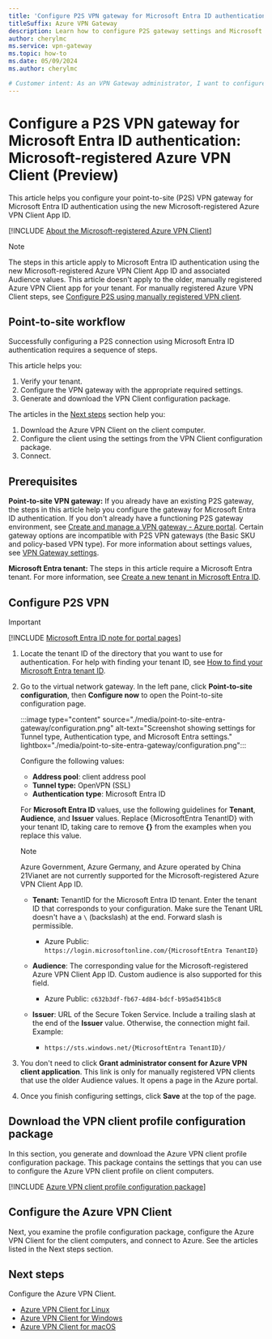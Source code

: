 ```yaml
---
title: 'Configure P2S VPN gateway for Microsoft Entra ID authentication: Microsoft-registered Azure VPN Client'
titleSuffix: Azure VPN Gateway
description: Learn how to configure P2S gateway settings and Microsoft Entra ID authentication using Microsoft-registered Azure VPN Client.
author: cherylmc
ms.service: vpn-gateway
ms.topic: how-to
ms.date: 05/09/2024
ms.author: cherylmc

# Customer intent: As an VPN Gateway administrator, I want to configure point-to-site to allow Microsoft Entra ID authentication using the Microsoft-registered Azure VPN Client APP ID.
---
```


# Configure a P2S VPN gateway for Microsoft Entra ID authentication: Microsoft-registered Azure VPN Client (Preview)

This article helps you configure your point-to-site (P2S) VPN gateway for Microsoft Entra ID authentication using the new Microsoft-registered Azure VPN Client App ID.

[!INCLUDE [About the Microsoft-registered Azure VPN Client](../../includes/vpn-gateway-entra-app-id-descriptions.md)]

> [!NOTE]
> The steps in this article apply to Microsoft Entra ID authentication using the new Microsoft-registered Azure VPN Client App ID and associated Audience values. This article doesn't apply to the older, manually registered Azure VPN Client app for your tenant. For manually registered Azure VPN Client steps, see [Configure P2S using manually registered VPN client](openvpn-azure-ad-tenant.md).

## Point-to-site workflow

Successfully configuring a P2S connection using Microsoft Entra ID authentication requires a sequence of steps.

This article helps you:

1. Verify your tenant.
1. Configure the VPN gateway with the appropriate required settings.
1. Generate and download the VPN Client configuration package.

The articles in the [Next steps](#next-steps) section help you:

1. Download the Azure VPN Client on the client computer.
1. Configure the client using the settings from the VPN Client configuration package.
1. Connect.

## Prerequisites

**Point-to-site VPN gateway:** If you already have an existing P2S gateway, the steps in this article help you configure the gateway for Microsoft Entra ID authentication. If you don't already have a functioning P2S gateway environment, see [Create and manage a VPN gateway - Azure portal](tutorial-create-gateway-portal.md). Certain gateway options are incompatible with P2S VPN gateways (the Basic SKU and policy-based VPN type). For more information about settings values, see [VPN Gateway settings](vpn-gateway-about-vpn-gateway-settings.md).

**Microsoft Entra tenant:** The steps in this article require a Microsoft Entra tenant. For more information, see [Create a new tenant in Microsoft Entra ID](https://learn.microsoft.com/entra/fundamentals/create-new-tenant).

## Configure P2S VPN

> [!IMPORTANT]
> [!INCLUDE [Microsoft Entra ID note for portal pages](../../includes/vpn-gateway-entra-portal-note.md)]

1. Locate the tenant ID of the directory that you want to use for authentication. For help with finding your tenant ID, see [How to find your Microsoft Entra tenant ID](https://learn.microsoft.com/entra/fundamentals/how-to-find-tenant).

1. Go to the virtual network gateway. In the left pane, click **Point-to-site configuration**, then **Configure now** to open the Point-to-site configuration page.

   :::image type="content" source="./media/point-to-site-entra-gateway/configuration.png" alt-text="Screenshot showing settings for Tunnel type, Authentication type, and Microsoft Entra settings." lightbox="./media/point-to-site-entra-gateway/configuration.png":::

   Configure the following values:

   * **Address pool**: client address pool
   * **Tunnel type:** OpenVPN (SSL)
   * **Authentication type**: Microsoft Entra ID

   For **Microsoft Entra ID** values, use the following guidelines for **Tenant**, **Audience**, and **Issuer** values. Replace {MicrosoftEntra TenantID} with your tenant ID, taking care to remove **{}** from the examples when you replace this value.

   > [!NOTE]
   > Azure Government, Azure Germany, and Azure operated by China 21Vianet are not currently supported for the Microsoft-registered Azure VPN Client App ID.
   >
  
   * **Tenant:** TenantID for the Microsoft Entra ID tenant. Enter the tenant ID that corresponds to your configuration. Make sure the Tenant URL doesn't have a `\` (backslash) at the end. Forward slash is permissible.

      * Azure Public: `https://login.microsoftonline.com/{MicrosoftEntra TenantID}`

   * **Audience**: The corresponding value for the Microsoft-registered Azure VPN Client App ID. Custom audience is also supported for this field.

     * Azure Public: `c632b3df-fb67-4d84-bdcf-b95ad541b5c8`

   * **Issuer**: URL of the Secure Token Service. Include a trailing slash at the end of the **Issuer** value. Otherwise, the connection might fail. Example:

     * `https://sts.windows.net/{MicrosoftEntra TenantID}/`

1. You don't need to click **Grant administrator consent for Azure VPN client application**. This link is only for manually registered VPN clients that use the older Audience values. It opens a page in the Azure portal.
1. Once you finish configuring settings, click **Save** at the top of the page.

## Download the VPN client profile configuration package

In this section, you generate and download the Azure VPN client profile configuration package. This package contains the settings that you can use to configure the Azure VPN client profile on client computers.

[!INCLUDE [Azure VPN client profile configuration package](../../includes/vpn-gateway-point-to-site-client-package-download.md)]

## Configure the Azure VPN Client

Next, you examine the profile configuration package, configure the Azure VPN Client for the client computers, and connect to Azure. See the articles listed in the Next steps section.

## Next steps

Configure the Azure VPN Client.

* [Azure VPN Client for Linux](point-to-site-entra-vpn-client-linux.md)
* [Azure VPN Client for Windows](point-to-site-entra-vpn-client-windows.md)
* [Azure VPN Client for macOS](openvpn-azure-ad-client-mac.md)
